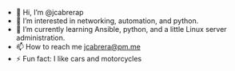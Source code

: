 - 👋 Hi, I’m @jcabrerap
- 👀 I’m interested in networking, automation, and python.
- 🌱 I’m currently learning Ansible, python, and a little Linux server administration.
- 📫 How to reach me jcabrera@pm.me
- ⚡ Fun fact: I like cars and motorcycles

<!---
jcabrerap/jcabrerap is a ✨ special ✨ repository because its `README.md` (this file) appears on your GitHub profile.
You can click the Preview link to take a look at your changes.
--->
